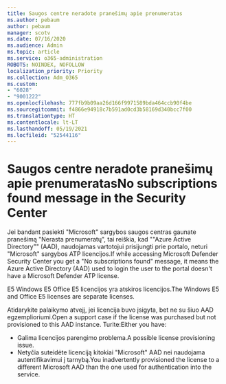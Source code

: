 ```yaml
---
title: Saugos centre neradote pranešimų apie prenumeratas
ms.author: pebaum
author: pebaum
manager: scotv
ms.date: 07/16/2020
ms.audience: Admin
ms.topic: article
ms.service: o365-administration
ROBOTS: NOINDEX, NOFOLLOW
localization_priority: Priority
ms.collection: Adm_O365
ms.custom:
- "6028"
- "9001222"
ms.openlocfilehash: 777fb9b09aa26d166f9971589bda464ccb90f4be
ms.sourcegitcommit: f4866e94918c7b591ad0cd3b58169d340bcc7f00
ms.translationtype: HT
ms.contentlocale: lt-LT
ms.lasthandoff: 05/19/2021
ms.locfileid: "52544116"
---
```

# <a name="no-subscriptions-found-message-in-the-security-center"></a><span data-ttu-id="d67b5-102">Saugos centre neradote pranešimų apie prenumeratas</span><span class="sxs-lookup"><span data-stu-id="d67b5-102">No subscriptions found message in the Security Center</span></span>

<span data-ttu-id="d67b5-103">Jei bandant pasiekti "Microsoft" sargybos saugos centras gaunate pranešimą "Nerasta prenumeratų", tai reiškia, kad ""Azure Active Directory"" (AAD), naudojamas vartotojui prisijungti prie portalo, neturi "Microsoft" sargybos ATP licencijos.</span><span class="sxs-lookup"><span data-stu-id="d67b5-103">If while accessing Microsoft Defender Security Center you get a "No subscriptions found" message, it means the Azure Active Directory (AAD) used to login the user to the portal doesn't have a Microsoft Defender ATP license.</span></span>  

<span data-ttu-id="d67b5-104">E5 Windows E5 Office E5 licencijos yra atskiros licencijos.</span><span class="sxs-lookup"><span data-stu-id="d67b5-104">The Windows E5 and Office E5 licenses are separate licenses.</span></span>

<span data-ttu-id="d67b5-105">Atidarykite palaikymo atvejį, jei licencija buvo įsigyta, bet ne su šiuo AAD egzemplioriumi.</span><span class="sxs-lookup"><span data-stu-id="d67b5-105">Open a support case if the license was purchased but not provisioned to this AAD instance.</span></span> <span data-ttu-id="d67b5-106">Turite:</span><span class="sxs-lookup"><span data-stu-id="d67b5-106">Either you have:</span></span> <br/>
-   <span data-ttu-id="d67b5-107">Galima licencijos parengimo problema.</span><span class="sxs-lookup"><span data-stu-id="d67b5-107">A possible license provisioning issue.</span></span><br/>
-   <span data-ttu-id="d67b5-108">Netyčia suteidėte licenciją kitokiai "Microsoft" AAD nei naudojama autentifikavimui į tarnybą.</span><span class="sxs-lookup"><span data-stu-id="d67b5-108">You inadvertently provisioned the license to a different Microsoft AAD than the one used for authentication into the service.</span></span>